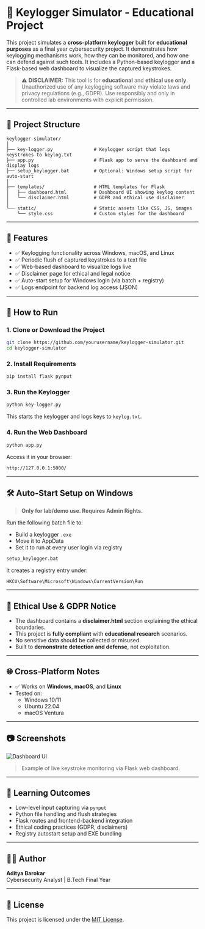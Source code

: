 # 🔐 Keylogger Simulator - Educational Project

This project simulates a **cross-platform keylogger** built for **educational purposes** as a final year cybersecurity project. It demonstrates how keylogging mechanisms work, how they can be monitored, and how one can defend against such tools. It includes a Python-based keylogger and a Flask-based web dashboard to visualize the captured keystrokes.

> ⚠️ **DISCLAIMER:** This tool is for **educational** and **ethical use only**. Unauthorized use of any keylogging software may violate laws and privacy regulations (e.g., GDPR). Use responsibly and only in controlled lab environments with explicit permission.

---

## 📂 Project Structure

```plaintext
keylogger-simulator/    
│    
├── key-logger.py               # Keylogger script that logs keystrokes to keylog.txt    
├── app.py                      # Flask app to serve the dashboard and display logs    
├── setup_keylogger.bat         # Optional: Windows setup script for auto-start    
│    
├── templates/                  # HTML templates for Flask    
│   ├── dashboard.html          # Dashboard UI showing keylog content    
│   └── disclaimer.html         # GDPR and ethical use disclaimer    
│    
└── static/                     # Static assets like CSS, JS, images    
    └── style.css               # Custom styles for the dashboard    
```

---

## 🧠 Features

- ✅ Keylogging functionality across Windows, macOS, and Linux
- ✅ Periodic flush of captured keystrokes to a text file
- ✅ Web-based dashboard to visualize logs live
- ✅ Disclaimer page for ethical and legal notice
- ✅ Auto-start setup for Windows login (via batch + registry)
- ✅ Logs endpoint for backend log access (JSON)

---

## 🚀 How to Run

### 1. Clone or Download the Project

```bash
git clone https://github.com/yourusername/keylogger-simulator.git
cd keylogger-simulator
```

### 2. Install Requirements

```bash
pip install flask pynput
```

### 3. Run the Keylogger

```bash
python key-logger.py
```

This starts the keylogger and logs keys to `keylog.txt`.

### 4. Run the Web Dashboard

```bash
python app.py
```

Access it in your browser:

```
http://127.0.0.1:5000/
```

---

## 🛠️ Auto-Start Setup on Windows

> **Only for lab/demo use. Requires Admin Rights.**

Run the following batch file to:

- Build a keylogger `.exe`
- Move it to AppData
- Set it to run at every user login via registry

```bash
setup_keylogger.bat
```

It creates a registry entry under:

```
HKCU\Software\Microsoft\Windows\CurrentVersion\Run
```

---

## 📜 Ethical Use & GDPR Notice

- The dashboard contains a **disclaimer.html** section explaining the ethical boundaries.
- This project is **fully compliant** with **educational research** scenarios.
- No sensitive data should be collected or misused.
- Built to **demonstrate detection and defense**, not exploitation.

---

## 🌐 Cross-Platform Notes

- ✅ Works on **Windows**, **macOS**, and **Linux**
- Tested on:
  - Windows 10/11
  - Ubuntu 22.04
  - macOS Ventura

---

## 📷 Screenshots

![Dashboard UI](assets/dashboard_screenshot.png)
> Example of live keystroke monitoring via Flask web dashboard.

---

## 🧠 Learning Outcomes

- Low-level input capturing via `pynput`
- Python file handling and flush strategies
- Flask routes and frontend-backend integration
- Ethical coding practices (GDPR, disclaimers)
- Registry autostart setup and EXE bundling

---

## 👨‍🎓 Author

**Aditya Barokar**  
Cybersecurity Analyst | B.Tech Final Year  

---

## 📄 License

This project is licensed under the [MIT License](LICENSE).
